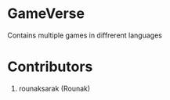 # GameVerse
Contains multiple games in diffrerent languages


# Contributors
1. rounaksarak (Rounak)
